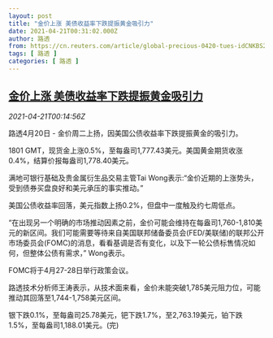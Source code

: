 ```yaml
---
layout: post
title: "金价上涨 美债收益率下跌提振黄金吸引力"
date: 2021-04-21T00:31:02.000Z
author: 路透
from: https://cn.reuters.com/article/global-precious-0420-tues-idCNKBS2C800S
tags: [ 路透 ]
categories: [ 路透 ]
---
```

<!--1618965062000-->
[金价上涨 美债收益率下跌提振黄金吸引力](https://cn.reuters.com/article/global-precious-0420-tues-idCNKBS2C800S)
------

<div>
<div><i>2021-04-21T00:14:56Z</i></div><p>路透4月20日 - 金价周二上扬，因美国公债收益率下跌提振黄金的吸引力。</p><p>1801 GMT，现货金上涨0.5%，至每盎司1,777.43美元。美国黄金期货收涨0.4%，结算价报每盎司1,778.40美元。</p><p>满地可银行基础及贵金属衍生品交易主管Tai Wong表示:“金价近期的上涨势头，受到债券买盘良好和美元承压的事实推动。”</p><p>美国公债收益率回落，美元指数上扬0.2%，但盘中一度触及约七周低点。</p><p>“在出现另一个明确的市场推动因素之前，金价可能会维持在每盎司1,760-1,810美元的新区间。我们可能需要等待来自美国联邦储备委员会(FED/美联储)的联邦公开市场委员会(FOMC)的消息，看看基调是否有变化，以及下一轮公债标售情况如何，但整体公债有需求，” Wong表示。</p><p>FOMC将于4月27-28日举行政策会议。</p><p>路透技术分析师王涛表示，从技术面来看，金价未能突破1,785美元阻力位，可能推动其回落至1,744-1,758美元区间。</p><p>银下跌0.1%，至每盎司25.78美元，钯下跌1.7%，至2,763.19美元，铂下跌1.5%，至每盎司1,188.01美元。(完)</p>
</div>
